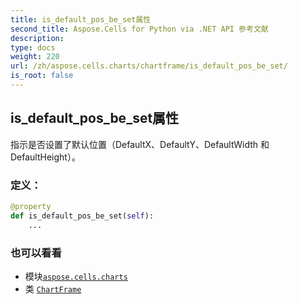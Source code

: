 ```yaml
---
title: is_default_pos_be_set属性
second_title: Aspose.Cells for Python via .NET API 参考文献
description:
type: docs
weight: 220
url: /zh/aspose.cells.charts/chartframe/is_default_pos_be_set/
is_root: false
---
```

## is_default_pos_be_set属性

指示是否设置了默认位置（DefaultX、DefaultY、DefaultWidth 和 DefaultHeight）。
### 定义：
```python
@property
def is_default_pos_be_set(self):
    ...
```

### 也可以看看
* 模块[`aspose.cells.charts`](../../)
* 类 [`ChartFrame`](/cells/python-net/zh/aspose.cells.charts/chartframe)
